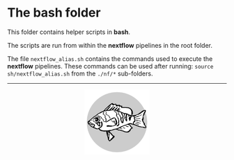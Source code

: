 # The **bash** folder

This folder contains helper scripts in **bash**.

The scripts are run from within the **nextflow** pipelines in the root folder.

The file `nextflow_alias.sh` contains the commands used to execute the **nextflow** pipelines.
These commands can be used after running: `source sh/nextflow_alias.sh` from the `./nf/*` sub-folders.


---

<p align="center"><img src="../logo.svg" alt="logo" width="150"/></p>